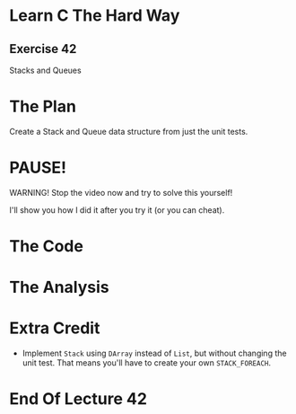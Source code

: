 Learn C The Hard Way
=======

Exercise 42
----

Stacks and Queues



The Plan
====

Create a Stack and Queue data structure from just the unit tests.



PAUSE!
====

WARNING!  Stop the video now and try to solve this yourself!

I'll show you how I did it after you try it (or you can cheat).



The Code
====



The Analysis
====



Extra Credit
====

* Implement ``Stack`` using ``DArray`` instead of ``List``, but without changing the unit test.  That means you'll have to create your own ``STACK_FOREACH``.



End Of Lecture 42
=====


